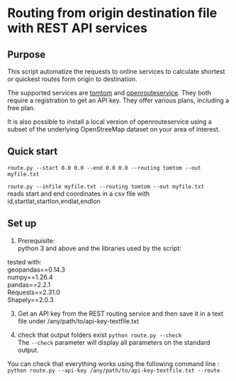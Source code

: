 # Routing from origin destination file with REST API services

## Purpose

This script automatize the requests to online services to calculate shortest or quickest routes form origin to destination.

The supported services are [tomtom](https://developer.tomtom.com/user/login) and [openrouteservice](https://openrouteservice.org/dev/#/login).
They both require a registration to get an API key. They offer various plans, including a free plan. 

It is also possible to install a local version of openrouteservice using a subset of the underlying OpenStreeMap dataset on your area of interest.

## Quick start


`route.py --start 0.0 0.0 --end 0.0 0.0 --routing tomtom --out myfile.txt`

`route.py --infile myfile.txt --routing tomtom --out myfile.txt`  
        reads start and end coordinates in a csv file with id,startlat,startlon,endlat,endlon

## Set up

1. Prerequisite:  
python 3 and above and the libraries used by the script:

tested with:  
geopandas==0.14.3  
numpy==1.26.4  
pandas==2.2.1  
Requests==2.31.0  
Shapely==2.0.3  

3. Get an API key from the REST routing service
and then save it in a text file under /any/path/to/api-key-textfile.txt


3. check that output folders exist
`python route.py --check`  
The `--check` parameter will display all parameters on the standard output.

You can check that everything works using the following command line :   
`python route.py --api-key /any/path/to/api-key-textfile.txt --route`

